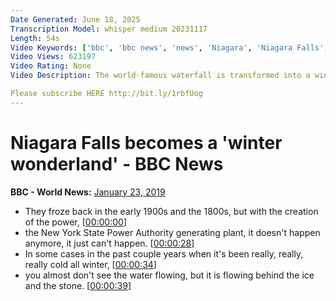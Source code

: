 ```yaml
---
Date Generated: June 18, 2025
Transcription Model: whisper medium 20231117
Length: 54s
Video Keywords: ['bbc', 'bbc news', 'news', 'Niagara', 'Niagara Falls', 'winter wonderland', 'wonderland', 'waterfall']
Video Views: 623197
Video Rating: None
Video Description: The world-famous waterfall is transformed into a winter wonderland as a cold snap presents shivering tourists with breathtaking views.

Please subscribe HERE http://bit.ly/1rbfUog
---
```


# Niagara Falls becomes a 'winter wonderland' - BBC News
**BBC - World News:** [January 23, 2019](https://www.youtube.com/watch?v=q6OeWLJFpE4)
*  They froze back in the early 1900s and the 1800s, but with the creation of the power, [[00:00:00](https://www.youtube.com/watch?v=q6OeWLJFpE4&t=0.0s)]
*  the New York State Power Authority generating plant, it doesn't happen anymore, it just can't happen. [[00:00:28](https://www.youtube.com/watch?v=q6OeWLJFpE4&t=28.02s)]
*  In some cases in the past couple years when it's been really, really, really cold all winter, [[00:00:34](https://www.youtube.com/watch?v=q6OeWLJFpE4&t=34.019999999999996s)]
*  you almost don't see the water flowing, but it is flowing behind the ice and the stone. [[00:00:39](https://www.youtube.com/watch?v=q6OeWLJFpE4&t=39.019999999999996s)]
